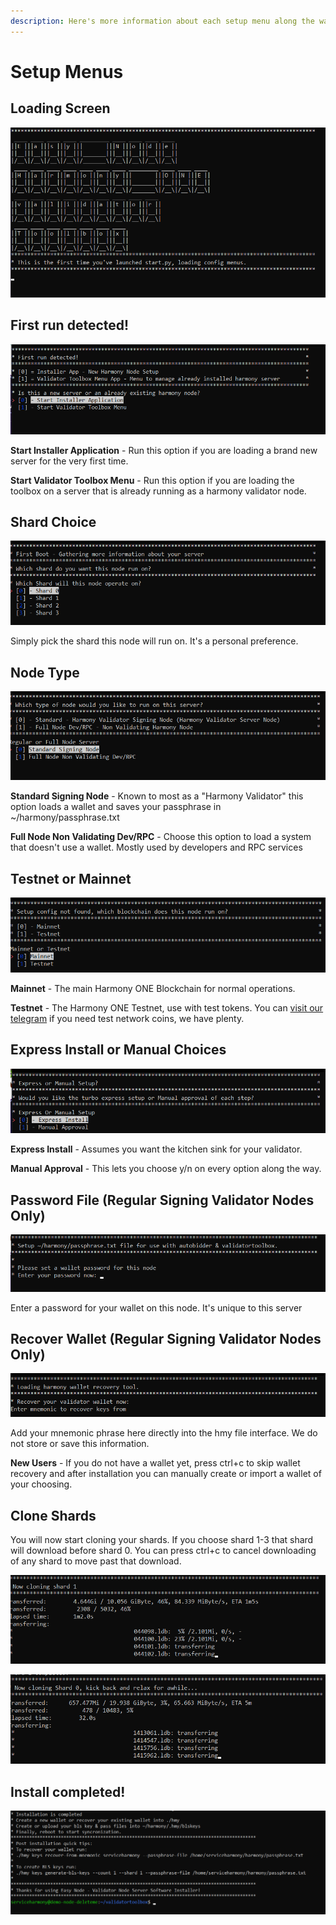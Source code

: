```yaml
---
description: Here's more information about each setup menu along the way!
---
```


# Setup Menus

## Loading Screen

![Just our loading screen, first time you run it, the bottom banner will read this.](../../.gitbook/assets/image%20%2835%29.png)

## First run detected!

![First run, first menu](../../.gitbook/assets/image%20%2838%29.png)

**Start Installer Application** - Run this option if you are loading a brand new server for the very first time.

**Start Validator Toolbox Menu** - Run this option if you are loading the toolbox on a server that is already running as a harmony validator node.

## Shard Choice

![Pick a shard, any shard!](../../.gitbook/assets/image%20%2839%29.png)

Simply pick the shard this node will run on. It's a personal preference.

## Node Type

![Pick your node type](../../.gitbook/assets/image%20%2833%29.png)

**Standard Signing Node** - Known to most as a "Harmony Validator" this option loads a wallet and saves your passphrase in ~/harmony/passphrase.txt

**Full Node Non Validating Dev/RPC** - Choose this option to load a system that doesn't use a wallet. Mostly used by developers and RPC services

## Testnet or Mainnet

![Choose testnet or mainnet for your server](../../.gitbook/assets/image%20%2834%29.png)

**Mainnet** - The main Harmony ONE Blockchain for normal operations.

**Testnet** - The Harmony ONE Testnet, use with test tokens. You can [visit our telegram](https://t.me/easynodesupport) if you need test network coins, we have plenty.

## Express Install or Manual Choices

![Express or Manual?](../../.gitbook/assets/image%20%2841%29.png)

**Express Install** - Assumes you want the kitchen sink for your validator. 

**Manual Approval** - This lets you choose y/n on every option along the way.

## Password File \(Regular Signing Validator Nodes Only\)

![Password prompt, enter your wallet password, confirm it to continue](../../.gitbook/assets/image%20%2816%29.png)

Enter a password for your wallet on this node. It's unique to this server

## Recover Wallet \(Regular Signing Validator Nodes Only\)

![Recover mnemonic phrase into wallet directly](../../.gitbook/assets/image%20%2840%29.png)

Add your mnemonic phrase here directly into the hmy file interface. We do not store or save this information.

**New Users** - If you do not have a wallet yet, press ctrl+c to skip wallet recovery and after installation you can manually create or import a wallet of your choosing.

## Clone Shards

You will now start cloning your shards. If you choose shard 1-3 that shard will download before shard 0. You can press ctrl+c to cancel downloading of any shard to move past that download.

![Shard 1 Incoming](../../.gitbook/assets/image%20%2823%29.png)

![Shard 0 on the way!](../../.gitbook/assets/image%20%2836%29.png)

## Install completed!

![Install complete!](../../.gitbook/assets/image%20%2817%29.png)



